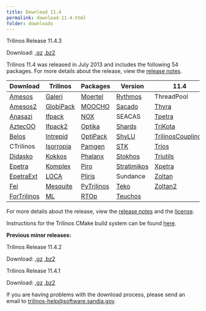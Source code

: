 ```yaml
---
title: Download 11.4
permalink: download-11-4.html
folder: downloads
---
```


Trilinos Release 11.4.3

Download: [.gz](http://trilinos.org/oldsite/download/login.html?tid=tr11043gz) [.bz2](http://trilinos.org/oldsite/download/login.html?tid=tr11043bz2)

Trilinos 11.4 was released in July 2013 and includes the following 54 packages. For more details about the release, view the [release notes](http://trilinos.org/oldsite/release_notes-11.4.html).

Download  | Trilinos | Packages | Version | 11.4
------ | ------ | ------ | -------- | ----------
[Amesos](amesos.html "Amesos") | [Galeri](galeri.html "Galeri") | [Moertel](moertel.html "Moertel") | [Rythmos](rythmos.html "Rythmos") | ThreadPool
[Amesos2](amesos2.html "Amesos2") | [GlobiPack](globipack.html "GlobiPack") | [MOOCHO](moocho.html "MOOCHO") | [Sacado](sacado.html "Sacado") | [Thyra](thyra.html "Thyra")
[Anasazi](anasazi.html "Anasazi") | [Ifpack](ifpack.html "IFPACK") | [NOX](nox_and_loca.html "NOX and LOCA") | SEACAS | [Tpetra](tpetra.html "Tpetra")
[AztecOO](aztecoo.html "AztecOO") | [Ifpack2](ifpack2.html "Ifpack2") | [Optika](optika.html "Optika") | [Shards](shards.html "Shards") | [TriKota](trikota.html "TriKota")
[Belos](belos.html "Belos") | [Intrepid](intrepid.html "Intrepid") | [OptiPack](optipack.html "OptiPack") | [ShyLU](shylu.html "ShyLU") | [TrilinosCouplings](trilinoscouplings.html "Trilinos Couplings")
CTrilinos | [Isorropia](isorropia.html "Isorropia") | [Pamgen](pamgen.html "PAMGEN") | [STK](stk.html "STK") | [Trios](trios.html "Trios")
[Didasko](didasko.html "Didasko") | [Kokkos](kokkos.html "Kokkos") | [Phalanx](phalanx.html "Phalanx") | [Stokhos](stokhos.html "Stokhos") | [Triutils](triutils.html "TriUtils")
[Epetra](epetra.html "Epetra") | [Komplex](komplex.html "Komplex") | [Piro](piro.html "Piro") | [Stratimikos](stratimikos.html "Strotimikos") | [Xpetra](xpetra.html "Xpetra")
[EpetraExt](epetraext.html "EpetraExt") | [LOCA](nox_and_loca.html "NOX and LOCA") | [Pliris](pliris.html "Pliris") | Sundance | [Zoltan](zoltan.html "Zoltan")
[Fei](fei.html "Fei") | [Mesquite](mesquite.html "Mesquite") | [PyTrilinos](pytrilinos.html "PyTrilinos") | [Teko](teko.html) | [Zoltan2](zoltan2.html "Zoltan2")
[ForTrilinos](fortrilinos.html "ForTrilinos") | [ML](ml.html "ML") | [RTOp](rtop.html "RTOp") | [Teuchos](teuchos.html "Teuchos")

For more details about the release, view the [release notes](https://trilinos.org/oldsite/release_notes-12.2.html) 
and the [license](license.html).

Instructions for the Trilinos CMake build system can be found [here](https://trilinos.org/docs/files/TrilinosBuildReference.html).

**Previous minor releases:**

Trilinos Release 11.4.2

Download: [.gz](http://trilinos.org/oldsite/download/login.html?tid=tr11042gz) [.bz2](http://trilinos.org/oldsite/download/login.html?tid=tr11042bz2)

Trilinos Release 11.4.1

Download: [.gz](http://trilinos.org/oldsite/download/login.html?tid=tr11041gz) [.bz2](http://trilinos.org/oldsite/download/login.html?tid=tr11041bz2)

If you are having problems with the download process, please send an email to [trilinos-help@software.sandia.gov](mailto:trilinos-help@software.sandia.gov).
